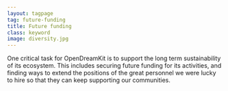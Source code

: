 ```yaml
---
layout: tagpage
tag: future-funding
title: Future funding
class: keyword
image: diversity.jpg
---
```



One critical task for OpenDreamKit is to support the long term
sustainability of its ecosystem. This includes securing future funding
for its activities, and finding ways to extend the positions of the
great personnel we were lucky to hire so that they can keep supporting
our communities.
